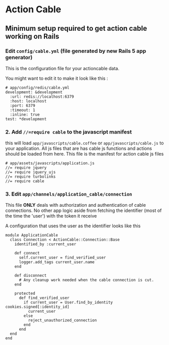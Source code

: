 # Action Cable 

## Minimum setup required to get action cable working on Rails

### Edit `config/cable.yml` (file generated by new Rails 5 app generator)

This is the configuration file for your actioncable data. 

You might want to edit it to make it look like this :

```
# app/config/redis/cable.yml
development: &development
  :url: redis://localhost:6379
  :host: localhost
  :port: 6379
  :timeout: 1
  :inline: true
test: *development
```



### 2. Add `//=require cable` to the javascript manifest

this will load `app/javascripts/cable.coffee` or `app/javascripts/cable.js` to your application.
All js files that are has cable js functions and actions should be loaded from here.
This file is the manifest for action cable js files

```
# app/assets/javascripts/application.js
//= require jquery
//= require jquery_ujs
//= require turbolinks
//= require cable
```


### 3. Edit `app/channels/application_cable/connection`

This file **ONLY** deals with authorization and authentication of cable connections. No other app logic aside from fetching
the identifier (most of the time the 'user') with the token it receive

A configuration that uses the user as the identifier looks like this

```
module ApplicationCable
  class Connection < ActionCable::Connection::Base
    identified_by :current_user

    def connect
      self.current_user = find_verified_user
      logger.add_tags current_user.name
    end

    def disconnect
      # Any cleanup work needed when the cable connection is cut.
    end

    protected
      def find_verified_user
        if current_user = User.find_by_identity cookies.signed[:identity_id]
          current_user
        else
          reject_unauthorized_connection
        end
      end
  end
end
```
